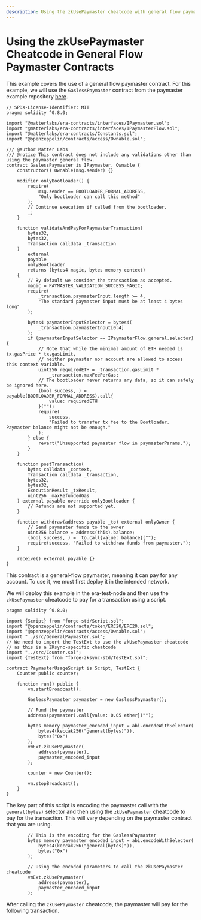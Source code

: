 ```yaml
---
description: Using the zkUsePaymaster cheatcode with general flow paymaster contracts in foundry-zksync.
---
```


# Using the zkUsePaymaster Cheatcode in General Flow Paymaster Contracts

This example covers the use of a general flow paymaster contract.
For this example, we will use the `GaslessPaymaster` contract from the paymaster example repository [here](https://github.com/matter-labs/paymaster-examples).

```solidity
// SPDX-License-Identifier: MIT
pragma solidity ^0.8.0;

import "@matterlabs/era-contracts/interfaces/IPaymaster.sol";
import "@matterlabs/era-contracts/interfaces/IPaymasterFlow.sol";
import "@matterlabs/era-contracts/Constants.sol";
import "@openzeppelin/contracts/access/Ownable.sol";

/// @author Matter Labs
/// @notice This contract does not include any validations other than using the paymaster general flow.
contract GaslessPaymaster is IPaymaster, Ownable {
    constructor() Ownable(msg.sender) {}

    modifier onlyBootloader() {
        require(
            msg.sender == BOOTLOADER_FORMAL_ADDRESS,
            "Only bootloader can call this method"
        );
        // Continue execution if called from the bootloader.
        _;
    }

    function validateAndPayForPaymasterTransaction(
        bytes32,
        bytes32,
        Transaction calldata _transaction
    )
        external
        payable
        onlyBootloader
        returns (bytes4 magic, bytes memory context)
    {
        // By default we consider the transaction as accepted.
        magic = PAYMASTER_VALIDATION_SUCCESS_MAGIC;
        require(
            _transaction.paymasterInput.length >= 4,
            "The standard paymaster input must be at least 4 bytes long"
        );

        bytes4 paymasterInputSelector = bytes4(
            _transaction.paymasterInput[0:4]
        );
        if (paymasterInputSelector == IPaymasterFlow.general.selector) {
            // Note that while the minimal amount of ETH needed is tx.gasPrice * tx.gasLimit,
            // neither paymaster nor account are allowed to access this context variable.
            uint256 requiredETH = _transaction.gasLimit *
                _transaction.maxFeePerGas;
            // The bootloader never returns any data, so it can safely be ignored here.
            (bool success, ) = payable(BOOTLOADER_FORMAL_ADDRESS).call{
                value: requiredETH
            }("");
            require(
                success,
                "Failed to transfer tx fee to the Bootloader. Paymaster balance might not be enough."
            );
        } else {
            revert("Unsupported paymaster flow in paymasterParams.");
        }
    }

    function postTransaction(
        bytes calldata _context,
        Transaction calldata _transaction,
        bytes32,
        bytes32,
        ExecutionResult _txResult,
        uint256 _maxRefundedGas
    ) external payable override onlyBootloader {
        // Refunds are not supported yet.
    }

    function withdraw(address payable _to) external onlyOwner {
        // Send paymaster funds to the owner
        uint256 balance = address(this).balance;
        (bool success, ) = _to.call{value: balance}("");
        require(success, "Failed to withdraw funds from paymaster.");
    }

    receive() external payable {}
}
```

This contract is a general-flow paymaster, meaning it can pay for any account. To use it, we must first deploy it in the intended network.

We will deploy this example in the era-test-node and then use the `zkUsePaymaster` cheatcode to pay for a transaction using a script.

```solidity
pragma solidity ^0.8.0;

import {Script} from "forge-std/Script.sol";
import "@openzeppelin/contracts/token/ERC20/ERC20.sol";
import "@openzeppelin/contracts/access/Ownable.sol";
import "../src/GeneralPaymaster.sol";
// We need to import the TestExt to use the zkUsePaymaster cheatcode
// as this is a ZKsync-specific cheatcode
import "../src/Counter.sol";
import {TestExt} from "forge-zksync-std/TestExt.sol";

contract PaymasterUsageScript is Script, TestExt {
    Counter public counter;

    function run() public {
        vm.startBroadcast();

        GaslessPaymaster paymaster = new GaslessPaymaster();

        // Fund the paymaster
        address(paymaster).call{value: 0.05 ether}("");

        bytes memory paymaster_encoded_input = abi.encodeWithSelector(
            bytes4(keccak256("general(bytes)")),
            bytes("0x")
        );
        vmExt.zkUsePaymaster(
            address(paymaster),
            paymaster_encoded_input
        );

        counter = new Counter();

        vm.stopBroadcast();
    }
}
```

The key part of this script is encoding the paymaster call with the `general(bytes)` selector and then using the `zkUsePaymaster` cheatcode to pay for the transaction. This will vary depending on the paymaster contract that you are using.

```solidity
        // This is the encoding for the GaslessPaymaster
        bytes memory paymaster_encoded_input = abi.encodeWithSelector(
            bytes4(keccak256("general(bytes)")),
            bytes("0x")
        );

        // Using the encoded parameters to call the zkUsePaymaster cheatcode
        vmExt.zkUsePaymaster(
            address(paymaster),
            paymaster_encoded_input
        );
```

After calling the `zkUsePaymaster` cheatcode, the paymaster will pay for the following transaction.